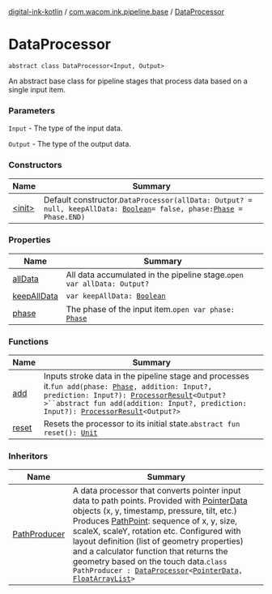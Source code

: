 [digital-ink-kotlin](../../index.md) / [com.wacom.ink.pipeline.base](../index.md) / [DataProcessor](./index.md)

# DataProcessor

`abstract class DataProcessor<Input, Output>`

An abstract base class for pipeline stages that process data based on a single input item.

### Parameters

`Input` - The type of the input data.

`Output` - The type of the output data.

### Constructors

| Name | Summary |
|---|---|
| [&lt;init&gt;](-init-.md) | Default constructor.`DataProcessor(allData: Output? = null, keepAllData: `[`Boolean`](https://kotlinlang.org/api/latest/jvm/stdlib/kotlin/-boolean/index.html)` = false, phase: `[`Phase`](../../com.wacom.ink/-phase/index.md)` = Phase.END)` |

### Properties

| Name | Summary |
|---|---|
| [allData](all-data.md) | All data accumulated in the pipeline stage.`open var allData: Output?` |
| [keepAllData](keep-all-data.md) | `var keepAllData: `[`Boolean`](https://kotlinlang.org/api/latest/jvm/stdlib/kotlin/-boolean/index.html) |
| [phase](phase.md) | The phase of the input item.`open var phase: `[`Phase`](../../com.wacom.ink/-phase/index.md) |

### Functions

| Name | Summary |
|---|---|
| [add](add.md) | Inputs stroke data in the pipeline stage and processes it.`fun add(phase: `[`Phase`](../../com.wacom.ink/-phase/index.md)`, addition: Input?, prediction: Input?): `[`ProcessorResult`](../-processor-result/index.md)`<Output?>``abstract fun add(addition: Input?, prediction: Input?): `[`ProcessorResult`](../-processor-result/index.md)`<Output?>` |
| [reset](reset.md) | Resets the processor to its initial state.`abstract fun reset(): `[`Unit`](https://kotlinlang.org/api/latest/jvm/stdlib/kotlin/-unit/index.html) |

### Inheritors

| Name | Summary |
|---|---|
| [PathProducer](../../com.wacom.ink.pipeline/-path-producer/index.md) | A data processor that converts pointer input data to path points. Provided with [PointerData](../../com.wacom.ink/-pointer-data/index.md) objects (x, y, timestamp, pressure, tilt, etc.) Produces [PathPoint](../../com.wacom.ink/-path-point/index.md): sequence of x, y, size, scaleX, scaleY, rotation etc. Configured with layout definition (list of geometry properties) and a calculator function that returns the geometry based on the touch data.`class PathProducer : `[`DataProcessor`](./index.md)`<`[`PointerData`](../../com.wacom.ink/-pointer-data/index.md)`, `[`FloatArrayList`](../../com.wacom.ink/-float-array-list/index.md)`>` |
